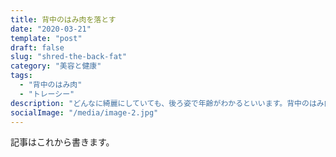 ```yaml
---
title: 背中のはみ肉を落とす
date: "2020-03-21"
template: "post"
draft: false
slug: "shred-the-back-fat"
category: "美容と健康"
tags:
  - "背中のはみ肉"
  - "トレーシー"
description: "どんなに綺麗にしていても、後ろ姿で年齢がわかるといいます。背中のはみ肉、俗にいう背脂、は本人の知らない間にたまってきていて、背中のファスナーがあがりにくいな、など自覚症状があったときには、うしろからみると段々のたるたる、ということも。このまま諦めていいのでしょうか？."
socialImage: "/media/image-2.jpg"
---
```


記事はこれから書きます。
